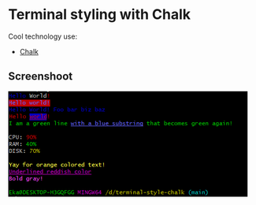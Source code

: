 # Terminal styling with Chalk

Cool technology use:
- [Chalk](https://github.com/chalk/chalk)

## Screenshoot

![terminal](./banner/banner.png)